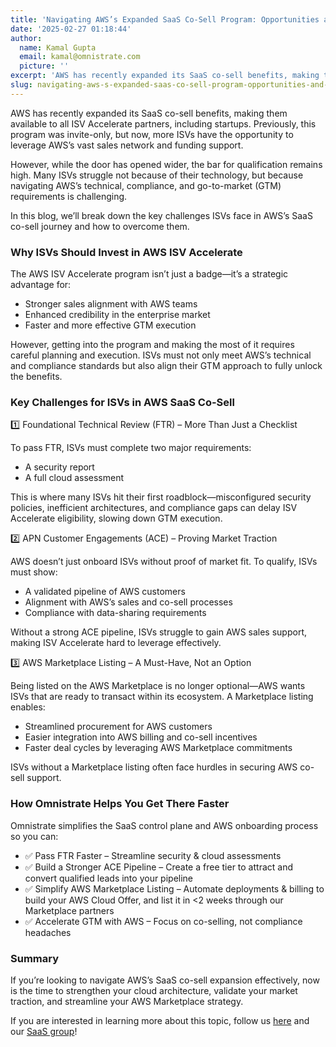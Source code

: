 ```yaml
---
title: 'Navigating AWS’s Expanded SaaS Co-Sell Program: Opportunities and Challenges for ISVs'
date: '2025-02-27 01:18:44'
author:
  name: Kamal Gupta
  email: kamal@omnistrate.com
  picture: ''
excerpt: 'AWS has recently expanded its SaaS co-sell benefits, making them available to all ISV Accelerate partners, including startups.'
slug: navigating-aws-s-expanded-saas-co-sell-program-opportunities-and-challenges-for-isvs
---
```


AWS has recently expanded its SaaS co-sell benefits, making them available to all ISV Accelerate partners, including startups. Previously, this program was invite-only, but now, more ISVs have the opportunity to leverage AWS’s vast sales network and funding support.

However, while the door has opened wider, the bar for qualification remains high. Many ISVs struggle not because of their technology, but because navigating AWS’s technical, compliance, and go-to-market (GTM) requirements is challenging.

In this blog, we’ll break down the key challenges ISVs face in AWS’s SaaS co-sell journey and how to overcome them.


### Why ISVs Should Invest in AWS ISV Accelerate


The AWS ISV Accelerate program isn’t just a badge—it’s a strategic advantage for:

- Stronger sales alignment with AWS teams
- Enhanced credibility in the enterprise market
- Faster and more effective GTM execution

However, getting into the program and making the most of it requires careful planning and execution. ISVs must not only meet AWS’s technical and compliance standards but also align their GTM approach to fully unlock the benefits.


### Key Challenges for ISVs in AWS SaaS Co-Sell


1️⃣ Foundational Technical Review (FTR) – More Than Just a Checklist

To pass FTR, ISVs must complete two major requirements:

 - A security report
 - A full cloud assessment

This is where many ISVs hit their first roadblock—misconfigured security policies, inefficient architectures, and compliance gaps can delay ISV Accelerate eligibility, slowing down GTM execution.

2️⃣ APN Customer Engagements (ACE) – Proving Market Traction

AWS doesn’t just onboard ISVs without proof of market fit. To qualify, ISVs must show:

- A validated pipeline of AWS customers
- Alignment with AWS’s sales and co-sell processes
- Compliance with data-sharing requirements

Without a strong ACE pipeline, ISVs struggle to gain AWS sales support, making ISV Accelerate hard to leverage effectively.

3️⃣ AWS Marketplace Listing – A Must-Have, Not an Option

Being listed on the AWS Marketplace is no longer optional—AWS wants ISVs that are ready to transact within its ecosystem. A Marketplace listing enables:

- Streamlined procurement for AWS customers
- Easier integration into AWS billing and co-sell incentives
- Faster deal cycles by leveraging AWS Marketplace commitments

ISVs without a Marketplace listing often face hurdles in securing AWS co-sell support.


### How Omnistrate Helps You Get There Faster 


Omnistrate simplifies the SaaS control plane and AWS onboarding process so you can:

- ✅ Pass FTR Faster – Streamline security & cloud assessments
- ✅ Build a Stronger ACE Pipeline – Create a free tier to attract and convert qualified leads into your pipeline
- ✅ Simplify AWS Marketplace Listing – Automate deployments & billing to build your AWS Cloud Offer, and list it in <2 weeks through our Marketplace partners
- ✅ Accelerate GTM with AWS – Focus on co-selling, not compliance headaches


### Summary


If you’re looking to navigate AWS’s SaaS co-sell expansion effectively, now is the time to strengthen your cloud architecture, validate your market traction, and streamline your AWS Marketplace strategy.

If you are interested in learning more about this topic, follow us [here][3] and our [SaaS group][4]!

  [3]: https://www.linkedin.com/company/omnistrate
  [4]: https://www.linkedin.com/groups/9880017/
